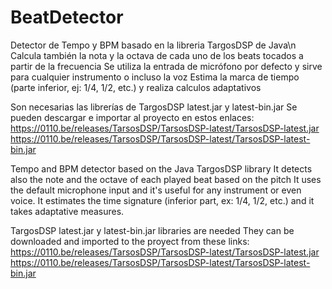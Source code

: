 # BeatDetector
Detector de Tempo y BPM basado en la libreria TargosDSP de Java\n
Calcula también la nota y la octava de cada uno de los beats tocados a partir de la frecuencia
Se utiliza la entrada de micrófono por defecto y sirve para cualquier instrumento o incluso la voz
Estima la marca de tiempo (parte inferior, ej: 1/4, 1/2, etc.) y realiza calculos adaptativos

Son necesarias las librerías de TargosDSP latest.jar y latest-bin.jar
Se pueden descargar e importar al proyecto en estos enlaces:
https://0110.be/releases/TarsosDSP/TarsosDSP-latest/TarsosDSP-latest.jar
https://0110.be/releases/TarsosDSP/TarsosDSP-latest/TarsosDSP-latest-bin.jar

Tempo and BPM detector based on the Java TargosDSP library
It detects also the note and the octave of each played beat based on the pitch
It uses the default microphone input and it's useful for any instrument or even voice.
It estimates the time signature (inferior part, ex: 1/4, 1/2, etc.) and it takes adaptative measures.

TargosDSP latest.jar y latest-bin.jar libraries are needed
They can be downloaded and imported to the proyect from these links:
https://0110.be/releases/TarsosDSP/TarsosDSP-latest/TarsosDSP-latest.jar
https://0110.be/releases/TarsosDSP/TarsosDSP-latest/TarsosDSP-latest-bin.jar
